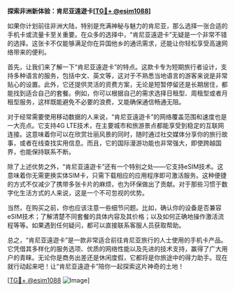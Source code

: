 **探索非洲新体验：肯尼亚遠遊卡[[TG💪+ @esim1088](https://t.me/s/esim1088)]**

如果你计划前往非洲大陆，特别是充满神秘与魅力的肯尼亚，那么选择一张合适的手机卡或流量卡至关重要。在众多的选择中，“肯尼亚遠遊卡”无疑是一个非常不错的选择。这张卡不仅能够满足你在异国他乡的通讯需求，还能让你轻松享受高速网络带来的便利。

首先，让我们来了解一下“肯尼亚遠遊卡”的特点。这款卡专为短期旅行者设计，支持多种语言的服务，包括中文、英文等，这对于不熟悉当地语言的游客来说是非常贴心的设置。此外，它还提供灵活的资费方案，无论是短暂停留还是长期居住，都能找到适合自己的套餐。例如，你可以根据自己的需求选择日租型、周租型或者月租型服务，这样既能避免不必要的浪费，又能确保通信畅通无阻。

对于经常需要使用移动数据的人来说，“肯尼亚遠遊卡”的网络覆盖范围和速度也是一大亮点。它支持4G LTE技术，在主要城市和旅游景点都能享受到稳定的互联网连接。这意味着你可以在欣赏壮丽风景的同时，随时通过社交媒体分享你的旅行故事，或者在线查找实用信息。而且，它的国际漫游功能也非常强大，即使跨越国界，也能保持联系不断。

除了上述优势之外，“肯尼亚遠遊卡”还有一个特别之处——它支持eSIM技术。这意味着你无需更换实体SIM卡，只需下载相应的应用程序即可激活服务。这种便捷的方式不仅减少了携带多张卡片的麻烦，也为环保做出了贡献。对于那些习惯于数字化生活方式的人来说，这是一个不可忽视的优势。

当然，在购买之前，你也应该注意一些细节问题。比如，确认你的设备是否兼容eSIM技术；了解清楚不同套餐的具体内容及其价格；以及如何正确地操作激活流程等等。如果遇到任何疑问，都可以直接联系客服人员获取帮助。

总之，“肯尼亚遠遊卡”是一款非常适合前往肯尼亚旅行的人士使用的手机卡产品。它凭借其多样化的服务选项、优质的网络性能以及先进的技术支持，赢得了广大用户的青睐。无论你是商务出差还是休闲度假，它都将是你旅途中的得力助手。现在就行动起来吧！让“肯尼亚遠遊卡”陪你一起探索这片神奇的土地！

[[TG💪+ @esim1088](https://t.me/s/esim1088) ![Image](https://i.postimg.cc/4NQfJmqS/Snipaste-2025-05-13-00-14-12.png)]